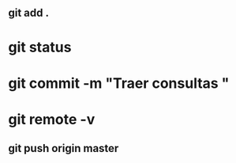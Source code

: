 ## git add .
# git status
# git commit -m "Traer consultas "
# git remote -v
## git push origin master